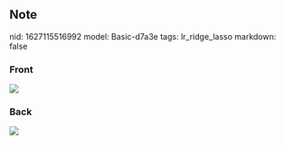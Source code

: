## Note
nid: 1627115516992
model: Basic-d7a3e
tags: lr_ridge_lasso
markdown: false

### Front
<img src="paste-f61c00b69c3f9b93bb2e8390314496487d78cc80.jpg">

### Back
<img src="paste-498c9ed022391fa028d59ca934dae8a110b29e8c.jpg">
